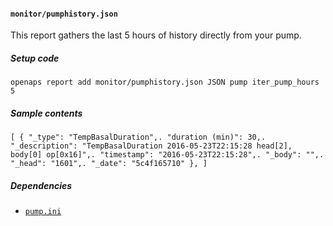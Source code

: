 #### `monitor/pumphistory.json`
This report gathers the last 5 hours of history directly from your pump.
##### Setup code
`openaps report add monitor/pumphistory.json JSON pump iter_pump_hours 5`
##### Sample contents
`[
  {
    "_type": "TempBasalDuration",.
    "duration (min)": 30,.
    "_description": "TempBasalDuration 2016-05-23T22:15:28 head[2], body[0] op[0x16]",.
    "timestamp": "2016-05-23T22:15:28",.
    "_body": "",.
    "_head": "1601",.
    "_date": "5c4f165710"
  },
]`
##### Dependencies
* [`pump.ini`](openaps-device-pump.md)
